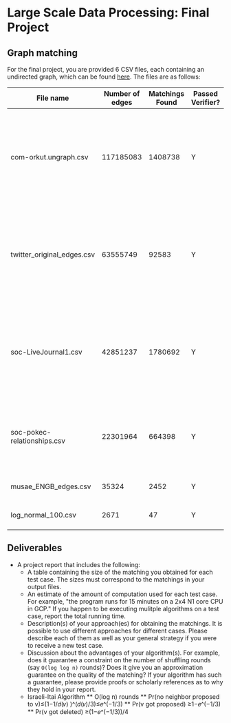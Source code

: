 # Large Scale Data Processing: Final Project
## Graph matching
For the final project, you are provided 6 CSV files, each containing an undirected graph, which can be found [here](https://drive.google.com/file/d/1khb-PXodUl82htpyWLMGGNrx-IzC55w8/view?usp=sharing). The files are as follows: 


|           File name           |        Number of edges |        Matchings Found       |        Passed Verifier?       |     Time             |  Iterations  |  Augmented Iterations |
| ------------------------------| -------------------| ---------------------------- | ---------------------------- |----------------------------| -----------| ----------|
| com-orkut.ungraph.csv         | 117185083                    | 1408738                      | Y                            | 2h 19m 54s on a 2 * 16 N1 core CPU in GCP           |  20 | 2 |
| twitter_original_edges.csv    | 63555749                     | 92583                     |Y                                |  1h 53m 12s on a 2 * 16 N1 core CPU in GCP          |  22  | 3 |
| soc-LiveJournal1.csv          | 42851237                     | 1780692                    | Y                              |  1h 12m 32s on a 2 * 16 N1 core CPU in GCP         | 20   | 3|
| soc-pokec-relationships.csv   | 22301964                     | 664398                    | Y                               |   s on a 2 * 16 N1 core CPU in GCP         |  23  | 4|
| musae_ENGB_edges.csv          | 35324                        | 2452                    | Y                                 | 38s on local           | 13| 23|
| log_normal_100.csv            | 2671                         | 47                     | Y                                  | 27s on local          | 8  | 1 |


## Deliverables

* A project report that includes the following:
  * A table containing the size of the matching you obtained for each test case. The sizes must correspond to the matchings in your output files.
  * An estimate of the amount of computation used for each test case. For example, "the program runs for 15 minutes on a 2x4 N1 core CPU in GCP." If you happen to be executing mulitple algorithms on a test case, report the total running time.
  * Description(s) of your approach(es) for obtaining the matchings. It is possible to use different approaches for different cases. Please describe each of them as well as your general strategy if you were to receive a new test case.
  * Discussion about the advantages of your algorithm(s). For example, does it guarantee a constraint on the number of shuffling rounds (say `O(log log n)` rounds)? Does it give you an approximation guarantee on the quality of the matching? If your algorithm has such a guarantee, please provide proofs or scholarly references as to why they hold in your report.
  * Israeli-Itai Algorithm
  ** O(log⁡ n) rounds 
  ** Pr(no neighbor proposed to v)≤(1−1/𝑑(𝑣) )^(𝑑(𝑣)/3)≤𝑒^(−1/3)
  ** Pr(v got proposed) ≥1−𝑒^(−1/3)
  ** Pr(v got deleted) ≥(1−𝑒^(−1/3))/4




